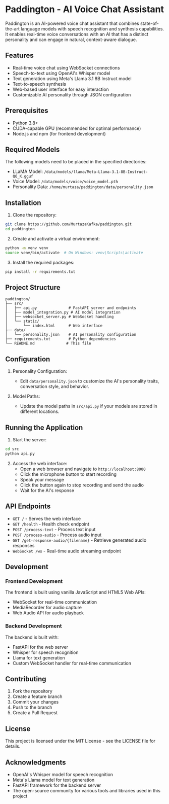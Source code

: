# Paddington - AI Voice Chat Assistant

Paddington is an AI-powered voice chat assistant that combines state-of-the-art language models with speech recognition and synthesis capabilities. It enables real-time voice conversations with an AI that has a distinct personality and can engage in natural, context-aware dialogue.

## Features

- Real-time voice chat using WebSocket connections
- Speech-to-text using OpenAI's Whisper model
- Text generation using Meta's Llama 3.1 8B Instruct model
- Text-to-speech synthesis
- Web-based user interface for easy interaction
- Customizable AI personality through JSON configuration

## Prerequisites

- Python 3.8+
- CUDA-capable GPU (recommended for optimal performance)
- Node.js and npm (for frontend development)

## Required Models

The following models need to be placed in the specified directories:

- LLaMA Model: `/data/models/llama/Meta-Llama-3.1-8B-Instruct-Q6_K.gguf`
- Voice Model: `/data/models/voice/voice_model.pth`
- Personality Data: `/home/murtaza/paddington/data/personality.json`

## Installation

1. Clone the repository:
```bash
git clone https://github.com/MurtazaKafka/paddington.git
cd paddington
```

2. Create and activate a virtual environment:
```bash
python -m venv venv
source venv/bin/activate  # On Windows: venv\Scripts\activate
```

3. Install the required packages:
```bash
pip install -r requirements.txt
```

## Project Structure

```
paddington/
├── src/
│   ├── api.py              # FastAPI server and endpoints
│   ├── model_integration.py # AI model integration
│   ├── websocket_server.py # WebSocket handling
│   └── static/
│       └── index.html      # Web interface
├── data/
│   └── personality.json    # AI personality configuration
├── requirements.txt        # Python dependencies
└── README.md              # This file
```

## Configuration

1. Personality Configuration:
   - Edit `data/personality.json` to customize the AI's personality traits, conversation style, and behavior.

2. Model Paths:
   - Update the model paths in `src/api.py` if your models are stored in different locations.

## Running the Application

1. Start the server:
```bash
cd src
python api.py
```

2. Access the web interface:
   - Open a web browser and navigate to `http://localhost:8000`
   - Click the microphone button to start recording
   - Speak your message
   - Click the button again to stop recording and send the audio
   - Wait for the AI's response

## API Endpoints

- `GET /` - Serves the web interface
- `GET /health` - Health check endpoint
- `POST /process-text` - Process text input
- `POST /process-audio` - Process audio input
- `GET /get-response-audio/{filename}` - Retrieve generated audio responses
- `WebSocket /ws` - Real-time audio streaming endpoint

## Development

### Frontend Development
The frontend is built using vanilla JavaScript and HTML5 Web APIs:
- WebSocket for real-time communication
- MediaRecorder for audio capture
- Web Audio API for audio playback

### Backend Development
The backend is built with:
- FastAPI for the web server
- Whisper for speech recognition
- Llama for text generation
- Custom WebSocket handler for real-time communication

## Contributing

1. Fork the repository
2. Create a feature branch
3. Commit your changes
4. Push to the branch
5. Create a Pull Request

## License

This project is licensed under the MIT License - see the LICENSE file for details.

## Acknowledgments

- OpenAI's Whisper model for speech recognition
- Meta's Llama model for text generation
- FastAPI framework for the backend server
- The open-source community for various tools and libraries used in this project 